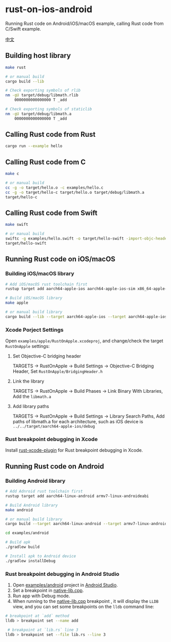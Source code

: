 # rust-on-ios-android

Running Rust code on Android/iOS/macOS example, calling Rust code from C/Swift example.

[中文](README.zh_CN.md)

## Building host library

```sh
make rust

# or manual build
cargo build --lib

# Check exporting symbols of rlib
nm -gU target/debug/libmath.rlib
    0000000000000000 T _add

# Check exporting symbols of staticlib
nm -gU target/debug/libmath.a
    0000000000000000 T _add
```

## Calling Rust code from Rust

```sh
cargo run --example hello
```

## Calling Rust code from C

```sh
make c

# or manual build
cc -g -o target/hello.o -c examples/hello.c
cc -g -o target/hello-c target/hello.o target/debug/libmath.a
target/hello-c
```

## Calling Rust code from Swift

```sh
make swift

# or manual build
swiftc -g examples/hello.swift -o target/hello-swift -import-objc-header src/lib.h -Ltarget/debug -lmath
target/hello-swift
```

## Running Rust code on iOS/macOS

### Building iOS/macOS library

```sh
# Add iOS/macOS rust toolchain first
rustup target add aarch64-apple-ios aarch64-apple-ios-sim x86_64-apple-ios aarch64-apple-darwin x86_64-apple-darwin

# Build iOS/macOS library
make apple

# or manual build library
cargo build --lib --target aarch64-apple-ios --target aarch64-apple-ios-sim --target x86_64-apple-ios --target aarch64-apple-darwin --target x86_64-apple-darwin
```

### Xcode Porject Settings

Open `examples/apple/RustOnApple.xcodeproj`, and change/check the target `RustOnApple` settings:

1. Set Objective-C bridging header

    TARGETS -> RustOnApple -> Build Settings -> Objective-C Bridging Header,
    Set `RustOnApple/BridgingHeader.h`

2. Link the library

    TARGETS -> RustOnApple -> Build Phases -> Link Binary With Libraries,
    Add the `libmath.a`

3. Add library paths

    TARGETS -> RustOnApple -> Build Settings -> Library Search Paths,
    Add paths of libmath.a for each architecture, such as iOS device is  `../../target/aarch64-apple-ios/debug`

### Rust breakpoint debugging in Xcode

Install [rust-xcode-plugin](https://github.com/cgojin/rust-xcode-plugin) for Rust breakpoint debugging in Xcode.

## Running Rust code on Android

### Building Android library

```sh
# Add Adnroid rust toolchain first
rustup target add aarch64-linux-android armv7-linux-androideabi 

# Build Android library
make android

# or manual build library
cargo build --target aarch64-linux-android --target armv7-linux-androideabi 

cd examples/android

# Build apk
./gradlew build

# Install apk to Android device
./gradlew installDebug
```

### Rust breakpoint debugging in Android Studio

1. Open [examples/android](examples/android) project in [Android Studio](https://developer.android.com/studio).
2. Set a breakpoint in [native-lib.cpp](examples/android/app/src/main/cpp/native-lib.cpp#L22).
3. Run app with Debug mode.
4. When running to the [native-lib.cpp](examples/android/app/src/main/cpp/native-lib.cpp#L22) breakpoint , it will display the `LLDB` view, and you can set some breakpoints on the `lldb` command line:

```sh
# breakpoint at `add` method
lldb > breakpoint set --name add

 # breakpoint at `lib.rs` line 3
lldb > breakpoint set --file lib.rs --line 3
```
